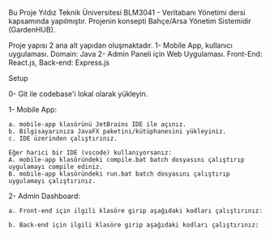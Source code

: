 Bu Proje Yıldız Teknik Üniversitesi BLM3041 - Veritabanı Yönetimi dersi kapsamında yapılmıştır. Projenin konsepti Bahçe/Arsa Yönetim Sistemidir (GardenHUB).

Proje yapısı 2 ana alt yapıdan oluşmaktadır.
    1- Mobile App, kullanıcı uygulaması. Domain: Java
    2- Admin Paneli için Web Uygulaması. Front-End: React.js, Back-end: Express.js

Setup

0- Git ile codebase'i lokal olarak yükleyin.


1- Mobile App:

    a. mobile-app klasörünü JetBrains IDE ile açınız.
    b. Bilgisayarınıza JavaFX paketini/kütüphanesini yükleyiniz.
    c. IDE üzerinden çalıştırınız.

    Eğer harici bir IDE (vscode) kullanıyorsanız:
    A. mobile-app klasöründeki compile.bat batch dosyasını çalıştırıp uygulamayı compile ediniz.
    B. mobile-app klasöründeki run.bat batch dosyasını çalıştırıp uygulamayı çalıştırınız.

2- Admin Dashboard:

    a. Front-end için ilgili klasöre girip aşağıdaki kodları çalıştırınız:

    b. Back-end için ilgili klasöre girip aşağıdaki kodları çalıştırınız: